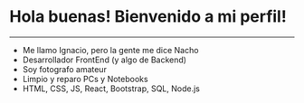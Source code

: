 
# Hola buenas! Bienvenido a mi perfil!

* * *

* Me llamo Ignacio, pero la gente me dice Nacho
* Desarrollador FrontEnd (y algo de Backend)
* Soy fotografo amateur
* Limpio y reparo PCs y Notebooks
* HTML, CSS, JS, React, Bootstrap, SQL, Node.js
